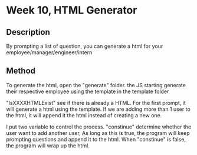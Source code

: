# Week 10, HTML Generator

## Description

By prompting a list of question, you can generate a html for your employee/manager/engineer/intern

## Method

To generate the html, open the "generate" folder. the JS starting generate their respective employee using the template in the template folder

"IsXXXXHTMLExist" see if there is already a HTML. For the first prompt, it will generate a html using the template. If we are adding more than 1 user to the html, it will append it the html instead of creating a new one.

I put two variable to control the process. "constinue" determine whether the user want to add another user, As long as this is true, the program will keep prompting questions and append it to the html. When "constinue" is false, the program will wrap up the html.
